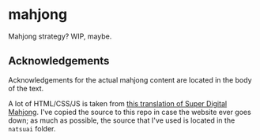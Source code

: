 # mahjong

Mahjong strategy? WIP, maybe.

## Acknowledgements

Acknowledgements for the actual mahjong content are located in the body of the text.

A lot of HTML/CSS/JS is taken from [this translation of Super Digital Mahjong](https://natsuai.com/mahjong/digital/). I've copied the source to this repo in case the website ever goes down; as much as possible, the source that I've used is located in the `natsuai` folder.